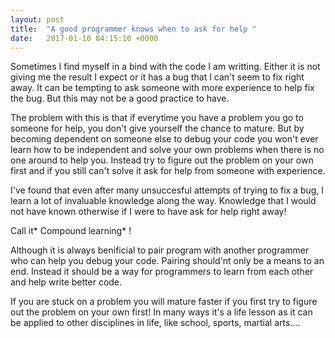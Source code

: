 ```yaml
---
layout: post
title:  "A good programmer knows when to ask for help "
date:   2017-01-10 04:15:10 +0000
---
```



Sometimes I find myself in a bind with the code I am writting. Either  it is not giving me the result I expect or it has a bug that I can't seem to fix right away. It can be tempting to ask someone with more experience to help fix the bug. But this may not be a good practice to have. 

The problem with this is that if everytime you have a problem you go to someone for help, you don't give yourself the chance to mature. But by becoming dependent on someone else to debug your code you won't ever learn how to be independent and solve your own problems when there is no one around to help you. Instead try to figure out the problem  on your own first and if you still can't solve it ask for help from someone with experience.

I've found that even after many unsuccesful attempts of trying to fix a bug, I learn a lot of invaluable knowledge along the way. Knowledge that I would not have known otherwise if I were to have ask for help right away! 

Call it* Compound learning* !  

Although it is always benificial to pair program with another programmer who can help you debug your code. Pairing should'nt only be a means to an end. Instead it should be a way for programmers to learn from each other and help write better code. 

If you are stuck on a problem you will mature faster if you first try to figure out the problem on your own first! In many ways it's a life lesson as it can be applied to other disciplines in life, like school, sports, martial arts....

